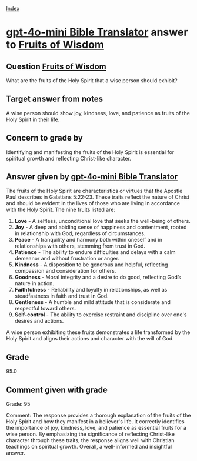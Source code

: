
[Index](../../index.md)
# [gpt-4o-mini Bible Translator](../../answering_models/gpt-4o-mini_Bible_Translator.md) answer to [Fruits of Wisdom](../../questions/Fruits_of_Wisdom.md)

## Question [Fruits of Wisdom](../../questions/Fruits_of_Wisdom.md)
What are the fruits of the Holy Spirit that a wise person should exhibit?

## Target answer from notes
A wise person should show joy, kindness, love, and patience as fruits of the Holy Spirit in their life.

## Concern to grade by
Identifying and manifesting the fruits of the Holy Spirit is essential for spiritual growth and reflecting Christ-like character.

## Answer given by [gpt-4o-mini Bible Translator](../../answering_models/gpt-4o-mini_Bible_Translator.md)
The fruits of the Holy Spirit are characteristics or virtues that the Apostle Paul describes in Galatians 5:22-23. These traits reflect the nature of Christ and should be evident in the lives of those who are living in accordance with the Holy Spirit. The nine fruits listed are:

1. **Love** - A selfless, unconditional love that seeks the well-being of others.
2. **Joy** - A deep and abiding sense of happiness and contentment, rooted in relationship with God, regardless of circumstances.
3. **Peace** - A tranquility and harmony both within oneself and in relationships with others, stemming from trust in God.
4. **Patience** - The ability to endure difficulties and delays with a calm demeanor and without frustration or anger.
5. **Kindness** - A disposition to be generous and helpful, reflecting compassion and consideration for others.
6. **Goodness** - Moral integrity and a desire to do good, reflecting God’s nature in action.
7. **Faithfulness** - Reliability and loyalty in relationships, as well as steadfastness in faith and trust in God.
8. **Gentleness** - A humble and mild attitude that is considerate and respectful toward others.
9. **Self-control** - The ability to exercise restraint and discipline over one's desires and actions.

A wise person exhibiting these fruits demonstrates a life transformed by the Holy Spirit and aligns their actions and character with the will of God.

## Grade
95.0

## Comment given with grade
Grade: 95

Comment: The response provides a thorough explanation of the fruits of the Holy Spirit and how they manifest in a believer's life. It correctly identifies the importance of joy, kindness, love, and patience as essential fruits for a wise person. By emphasizing the significance of reflecting Christ-like character through these traits, the response aligns well with Christian teachings on spiritual growth. Overall, a well-informed and insightful answer.
